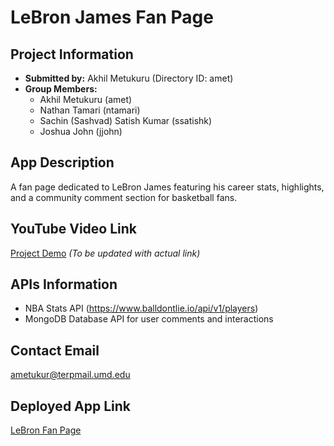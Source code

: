 # LeBron James Fan Page

## Project Information
- **Submitted by:** Akhil Metukuru (Directory ID: amet)
- **Group Members:** 
  - Akhil Metukuru (amet)
  - Nathan Tamari (ntamari)
  - Sachin (Sashvad) Satish Kumar (ssatishk)
  - Joshua John (jjohn)

## App Description
A fan page dedicated to LeBron James featuring his career stats, highlights, and a community comment section for basketball fans.

## YouTube Video Link
[Project Demo](https://www.youtube.com/placeholder) *(To be updated with actual link)*

## APIs Information
- NBA Stats API (https://www.balldontlie.io/api/v1/players)
- MongoDB Database API for user comments and interactions

## Contact Email
ametukur@terpmail.umd.edu

## Deployed App Link
[LeBron Fan Page](https://lebron-james-the-goat-335finalproject.onrender.com)
